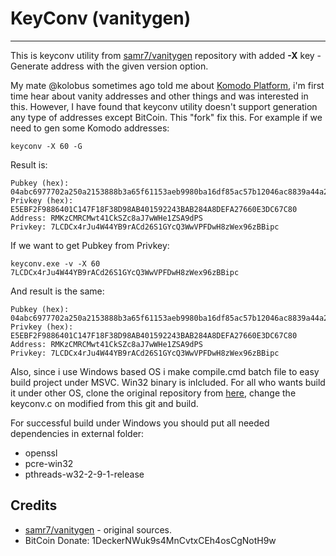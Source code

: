 # KeyConv (vanitygen) #
---
This is keyconv utility from [samr7/vanitygen](https://github.com/samr7/vanitygen) repository with added **-X** key - Generate address with the given version option.

My mate @kolobus sometimes ago told me about [Komodo Platform](https://komodoplatform.com/), i'm first time hear about vanity addresses and other things and was interested in this. However, I have found that keyconv utility doesn't support generation any type of addresses except BitCoin. This "fork" fix this. For example if we need to gen some Komodo addresses:

    keyconv -X 60 -G

Result is:

    Pubkey (hex): 04abc6977702a250a2153888b3a65f61153aeb9980ba16df85ac57b12046ac8839a44a2a1dd389c55cc9dfe3d3fb56f2a5203efd2973a4dcbbf8004b23257a828e
    Privkey (hex): E5EBF2F9886401C147F18F38D98AB401592243BAB284A8DEFA27660E3DC67C80
    Address: RMKzCMRCMwt41CkSZc8aJ7wWHe1ZSA9dPS
    Privkey: 7LCDCx4rJu4W44YB9rACd26S1GYcQ3WwVPFDwH8zWex96zBBipc

If we want to get Pubkey from Privkey:

    keyconv.exe -v -X 60 7LCDCx4rJu4W44YB9rACd26S1GYcQ3WwVPFDwH8zWex96zBBipc

And result is the same:

    Pubkey (hex): 04abc6977702a250a2153888b3a65f61153aeb9980ba16df85ac57b12046ac8839a44a2a1dd389c55cc9dfe3d3fb56f2a5203efd2973a4dcbbf8004b23257a828e
    Privkey (hex): E5EBF2F9886401C147F18F38D98AB401592243BAB284A8DEFA27660E3DC67C80
    Address: RMKzCMRCMwt41CkSZc8aJ7wWHe1ZSA9dPS
    Privkey: 7LCDCx4rJu4W44YB9rACd26S1GYcQ3WwVPFDwH8zWex96zBBipc

Also, since i use Windows based OS i make compile.cmd batch file to easy build project under MSVC. Win32 binary is inlcluded. For all who wants build it under other OS, clone the original repository from [here](https://github.com/samr7/vanitygen), change the keyconv.c on modified from this git and build.

For successful build under Windows you should put all needed dependencies in external folder:

- openssl
- pcre-win32
- pthreads-w32-2-9-1-release

## Credits ##

- [samr7/vanitygen](https://github.com/samr7/vanitygen) - original sources.
- BitCoin Donate: 1DeckerNWuk9s4MnCvtxCEh4osCgNotH9w

